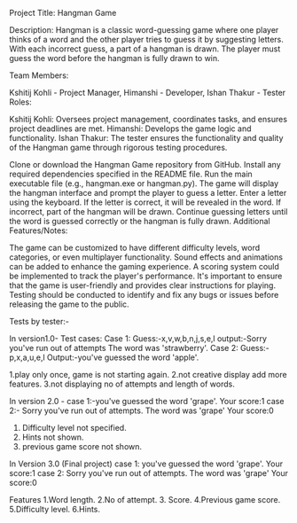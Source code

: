 Project Title: Hangman Game

Description:
Hangman is a classic word-guessing game where one player thinks of a word and the other player tries to guess it by suggesting letters. With each incorrect guess, a part of a hangman is drawn. The player must guess the word before the hangman is fully drawn to win.

Team Members:

Kshitij Kohli - Project Manager,
Himanshi - Developer,
Ishan Thakur - Tester
Roles:

Kshitij Kohli: Oversees project management, coordinates tasks, and ensures project deadlines are met.
Himanshi: Develops the game logic and functionality.
Ishan Thakur: The tester ensures the functionality and quality of the Hangman game through rigorous testing procedures.

Clone or download the Hangman Game repository from GitHub.
Install any required dependencies specified in the README file.
Run the main executable file (e.g., hangman.exe or hangman.py).
The game will display the hangman interface and prompt the player to guess a letter.
Enter a letter using the keyboard.
If the letter is correct, it will be revealed in the word. If incorrect, part of the hangman will be drawn.
Continue guessing letters until the word is guessed correctly or the hangman is fully drawn.
Additional Features/Notes:

The game can be customized to have different difficulty levels, word categories, or even multiplayer functionality.
Sound effects and animations can be added to enhance the gaming experience.
A scoring system could be implemented to track the player's performance.
It's important to ensure that the game is user-friendly and provides clear instructions for playing.
Testing should be conducted to identify and fix any bugs or issues before releasing the game to the public.


Tests by tester:-

In version1.0-
Test cases:
Case 1:
Guess:-x,v,w,b,n,j,s,e,l
output:-Sorry you've run out of attempts
       The word was 'strawberry'.
Case 2:
Guess:-p,x,a,u,e,l
Output:-you've guessed the word 'apple'.

1.play only once, game is not starting again.
2.not creative display add more features.
3.not displaying no of attempts  and length of words.

In  version 2.0 -
case 1:-you've guessed the word 'grape'.
 Your score:1
case 2:- Sorry you've run out of attempts.
        The word was 'grape'
        Your score:0
1. Difficulty level not specified.
2. Hints not shown.
3. previous game score not shown.

In Version 3.0 (Final project)
case 1: you've guessed the word 'grape'.
 Your score:1
case 2: Sorry you've run out of attempts.
        The word was 'grape'
        Your score:0
 
Features
1.Word length.
2.No of attempt.
3. Score.
4.Previous game score.
5.Difficulty level.
6.Hints.
   



